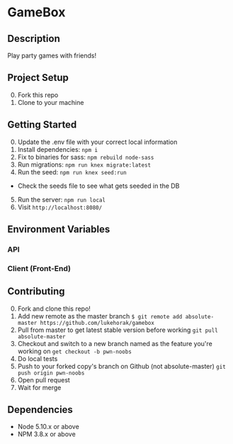 # GameBox

## Description

Play party games with friends!

## Project Setup

0. Fork this repo
1. Clone to your machine

## Getting Started

0. Update the .env file with your correct local information
1. Install dependencies: `npm i`
2. Fix to binaries for sass: `npm rebuild node-sass`
3. Run migrations: `npm run knex migrate:latest`
4. Run the seed: `npm run knex seed:run`
  - Check the seeds file to see what gets seeded in the DB
5. Run the server: `npm run local`
6. Visit `http://localhost:8080/`

## Environment Variables

### API

### Client (Front-End)

## Contributing

0. Fork and clone this repo!
1. Add new remote as the master branch ```$ git remote add absolute-master https://github.com/lukehorak/gamebox```
2. Pull from master to get latest stable version before working ```git pull absolute-master```
3. Checkout and switch to a new branch named as the feature you're working on ```get checkout -b pwn-noobs```
4. Do local tests
5. Push to your forked copy's branch on Github (not absolute-master) ```git push origin pwn-noobs```
6. Open pull request 
7. Wait for merge

## Dependencies

- Node 5.10.x or above
- NPM 3.8.x or above
